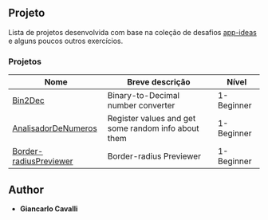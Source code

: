## Projeto

Lista de projetos desenvolvida com base na coleção de desafios [app-ideas](https://github.com/florinpop17/app-ideas) e alguns poucos outros exercícios.

### Projetos

| Nome                                                                              | Breve descrição                                            | Nível      |
| --------------------------------------------------------------------------------- | ---------------------------------------------------------- | ---------- |
| [Bin2Dec](./Bin2Dec)                                                              | Binary-to-Decimal number converter                         | 1-Beginner |
| [AnalisadorDeNumeros](../AnalisadorNumeros)                                       | Register values and get some random info about them        | 1-Beginner |
| [Border-radiusPreviewer](./BorderRadiusPreviewer)                                 | Border-radius Previewer                                    | 1-Beginner |

## Author

* **Giancarlo Cavalli**